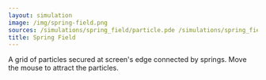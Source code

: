 ```yaml
---
layout: simulation
image: /img/spring-field.png
sources: /simulations/spring_field/particle.pde /simulations/spring_field/spring.pde /simulations/spring_field/spring_field.pde
title: Spring Field
---
```


A grid of particles secured at screen's edge connected by springs. Move the mouse to attract the particles.
